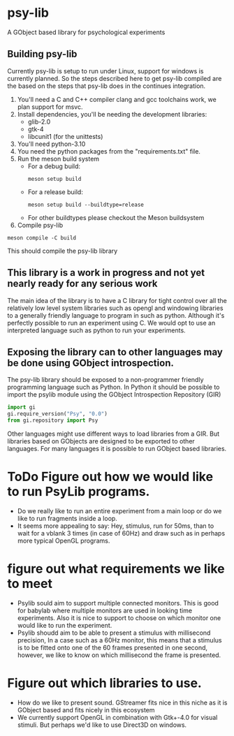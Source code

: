# psy-lib
A GObject based library for psychological experiments

## Building psy-lib
Currently psy-lib is setup to run under Linux, support for windows is currently
planned. So the steps described here to get psy-lib compiled are the based
on the steps that psy-lib does in the continues integration.

1. You'll need a C and C++ compiler clang and gcc toolchains work, we plan
   support for msvc.
2. Install dependencies, you'll be needing the development libraries:
   - glib-2.0
   - gtk-4
   - libcunit1 (for the unittests)
3. You'll need python-3.10
4. You need the python packages from the "requirements.txt" file.
5. Run the meson build system
   - For a debug build:
     ```console
     meson setup build
     ```
   - For a release build:
     ```console
     meson setup build --buildtype=release
     ```
   - For other buildtypes please checkout the Meson buildsystem
6. Compile psy-lib
```console
meson compile -C build
```

This should compile the psy-lib library


## This library is a work in progress and not yet nearly ready for any serious work
The main idea of the library is to have a C library for tight control over
all the relatively low level system libraries such as opengl and windowing libraries
to a generally friendly language to program in such as python. Although it's perfectly
possible to run an experiment using C. We would opt to use an interpreted language
such as python to run your experiments.
## Exposing the library can to other languages may be done using GObject introspection.
The psy-lib library should be exposed to a non-programmer friendly programming language
such as Python. In Python it should be possible to import the psylib module using the
GObject Introspection Repository (GIR)

```python
import gi
gi.require_version("Psy", "0.0")
from gi.repository import Psy
```
Other languages might use different ways to load libraries from a GIR. But libraries
based on GObjects are designed to be exported to other languages. For many languages
it is possible to run GObject based libraries.

# ToDo Figure out how we would like to run PsyLib programs.

- Do we really like to run an entire experiment from a main loop or do we like
  to run fragments inside a loop.
- It seems more appealing to say: Hey, stimulus, run for 50ms, than to wait for
  a vblank 3 times (in case of 60Hz) and draw such as in perhaps more typical OpenGL
  programs.
  
# figure out what requirements we like to meet
- Psylib sould aim to support multiple connected monitors. This is good for babylab where
  multiple monitors are used in looking time experiments. Also it is nice to support
  to choose on which monitor one would like to run the experiment.
- Psylib shoudd aim to be able to present a stimulus with millisecond precision, In a case such as
  a 60Hz monitor, this means that a stimulus is to be fitted onto one of the 60 frames
  presented in one second, however, we like to know on which millisecond the frame is presented.

# Figure out which libraries to use.
- How do we like to present sound. GStreamer fits nice in this niche as it is GObject
  based and fits nicely in this ecosystem
- We currently support OpenGL in combination with Gtk+-4.0 for visual stimuli.
  But perhaps we'd like to use Direct3D on windows.
  
  
